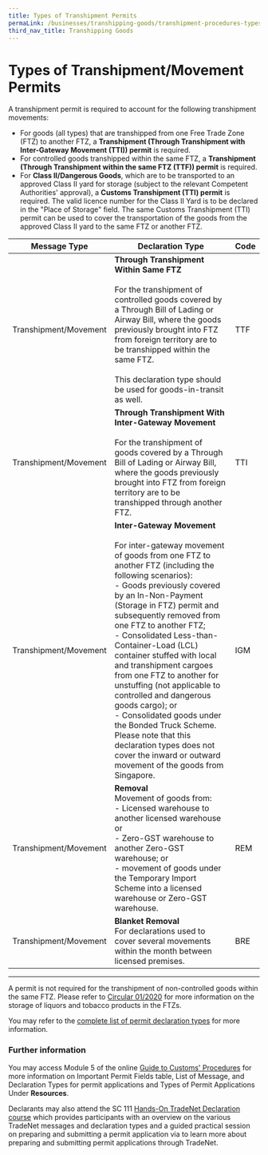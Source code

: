 ```yaml
---
title: Types of Transhipment Permits
permaLink: /businesses/transhipping-goods/transhipment-procedures-types-of-transhipment-permits
third_nav_title: Transhipping Goods
---
```


# Types of Transhipment/Movement Permits

A transhipment permit is required to account for the following transhipment movements:

-   For goods (all types) that are transhipped from one Free Trade Zone (FTZ) to another FTZ, a  **Transhipment (Through Transhipment with Inter-Gateway Movement (TTI)) permit**  is required.
-   For controlled goods transhipped within the same FTZ, a  **Transhipment (Through Transhipment within the same FTZ (TTF)) permit**  is required.
-   For  **Class II/Dangerous Goods**, which are to be transported to an approved Class II yard for storage (subject to the relevant Competent Authorities' approval), a  **Customs Transhipment (TTI) permit**  is required. The valid licence number for the Class II Yard is to be declared in the "Place of Storage" field. The same Customs Transhipment (TTI) permit can be used to cover the transportation of the goods from the approved Class II yard to the same FTZ or another FTZ.

| Message Type | Declaration Type | Code |
|--|--|--|
|Transhipment/Movement  | **Through Transhipment Within Same FTZ**<br><br>For the transhipment of controlled goods covered by a Through Bill of Lading or Airway Bill, where the goods previously brought into FTZ from foreign territory are to be transhipped within the same FTZ.<br><br>This declaration type should be used for goods-in-transit as well. | TTF|
| Transhipment/Movement | **Through Transhipment With Inter-Gateway Movement**<br><br>For the transhipment of goods covered by a Through Bill of Lading or Airway Bill, where the goods previously brought into FTZ from foreign territory are to be transhipped through another FTZ. | TTI|
| Transhipment/Movement | **Inter-Gateway Movement**<br><br>For inter-gateway movement of goods from one FTZ to another FTZ (including the following scenarios):<br>-   Goods previously covered by an In-Non-Payment (Storage in FTZ) permit and subsequently removed from one FTZ to another FTZ;<br>-   Consolidated Less-than-Container-Load (LCL) container stuffed with local and transhipment cargoes from one FTZ to another for unstuffing (not applicable to controlled and dangerous goods cargo); or<br>-   Consolidated goods under the Bonded Truck Scheme.<br>Please note that this declaration types does not cover the inward or outward movement of the goods from Singapore. |IGM |
|Transhipment/Movement  | **Removal**<br>Movement of goods from:<br>-   Licensed warehouse to another licensed warehouse or<br>-   Zero-GST warehouse to another Zero-GST warehouse; or<br>-   movement of goods under the Temporary Import Scheme into a licensed warehouse or Zero-GST warehouse. |REM |
| Transhipment/Movement | **Blanket Removal**<br>For declarations used to cover several movements within the month between licensed premises. | BRE|
***
A permit is not required for the transhipment of non-controlled goods within the same FTZ. Please refer to  [Circular 01/2020](https://www.customs.gov.sg/-/media/cus/files/circulars/circular012020ver1.pdf)  for more information on the storage of liquors and tobacco products in the FTZs.

You may refer to the  [complete list of permit declaration types](https://www.customs.gov.sg/-/media/cus/files/e-learning/ea000007/doc1.pdf?la=en&hash=779CE7AD7F514BEB33C60A389E461D82639DCAA4)  for more information.

### Further information

You may access Module 5 of the online  [Guide to Customs' Procedures](https://www.customs.gov.sg/-/media/cus/files/e-learning/main.html)  for more information on Important Permit Fields table, List of Message, and Declaration Types for permit applications and Types of Permit Applications Under  **Resources**.

Declarants may also attend the SC 111  [Hands-On TradeNet Declaration course](https://app.customscms.gov.sg/coursedetaillist.aspx?courseid=4&&page=ccl)  which provides participants with an overview on the various TradeNet messages and declaration types and a guided practical session on preparing and submitting a permit application via to learn more about preparing and submitting permit applications through TradeNet.
